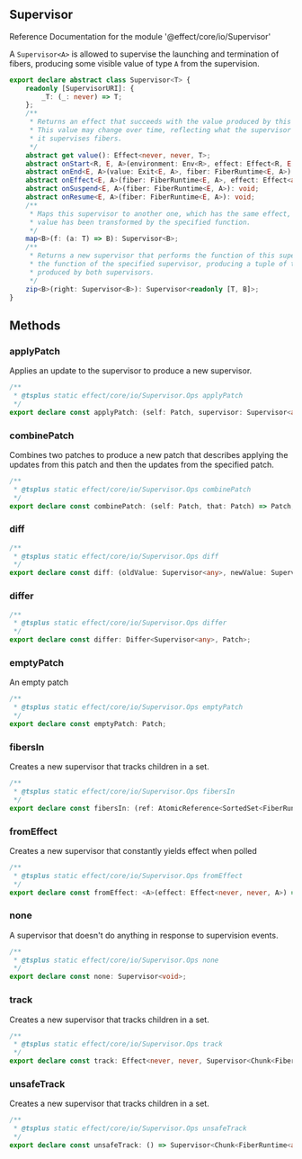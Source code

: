 ## Supervisor

Reference Documentation for the module '@effect/core/io/Supervisor'

A `Supervisor<A>` is allowed to supervise the launching and termination of
fibers, producing some visible value of type `A` from the supervision.

```ts
export declare abstract class Supervisor<T> {
    readonly [SupervisorURI]: {
        _T: (_: never) => T;
    };
    /**
     * Returns an effect that succeeds with the value produced by this supervisor.
     * This value may change over time, reflecting what the supervisor produces as
     * it supervises fibers.
     */
    abstract get value(): Effect<never, never, T>;
    abstract onStart<R, E, A>(environment: Env<R>, effect: Effect<R, E, A>, parent: Maybe<FiberRuntime<any, any>>, fiber: FiberRuntime<E, A>): void;
    abstract onEnd<E, A>(value: Exit<E, A>, fiber: FiberRuntime<E, A>): void;
    abstract onEffect<E, A>(fiber: FiberRuntime<E, A>, effect: Effect<any, any, any>): void;
    abstract onSuspend<E, A>(fiber: FiberRuntime<E, A>): void;
    abstract onResume<E, A>(fiber: FiberRuntime<E, A>): void;
    /**
     * Maps this supervisor to another one, which has the same effect, but whose
     * value has been transformed by the specified function.
     */
    map<B>(f: (a: T) => B): Supervisor<B>;
    /**
     * Returns a new supervisor that performs the function of this supervisor, and
     * the function of the specified supervisor, producing a tuple of the outputs
     * produced by both supervisors.
     */
    zip<B>(right: Supervisor<B>): Supervisor<readonly [T, B]>;
}
```

## Methods

### applyPatch

Applies an update to the supervisor to produce a new supervisor.

```ts
/**
 * @tsplus static effect/core/io/Supervisor.Ops applyPatch
 */
export declare const applyPatch: (self: Patch, supervisor: Supervisor<any>) => Supervisor<any>;
```

### combinePatch

Combines two patches to produce a new patch that describes applying the
updates from this patch and then the updates from the specified patch.

```ts
/**
 * @tsplus static effect/core/io/Supervisor.Ops combinePatch
 */
export declare const combinePatch: (self: Patch, that: Patch) => Patch;
```

### diff

```ts
/**
 * @tsplus static effect/core/io/Supervisor.Ops diff
 */
export declare const diff: (oldValue: Supervisor<any>, newValue: Supervisor<any>) => Patch;
```

### differ

```ts
/**
 * @tsplus static effect/core/io/Supervisor.Ops differ
 */
export declare const differ: Differ<Supervisor<any>, Patch>;
```

### emptyPatch

An empty patch

```ts
/**
 * @tsplus static effect/core/io/Supervisor.Ops emptyPatch
 */
export declare const emptyPatch: Patch;
```

### fibersIn

Creates a new supervisor that tracks children in a set.

```ts
/**
 * @tsplus static effect/core/io/Supervisor.Ops fibersIn
 */
export declare const fibersIn: (ref: AtomicReference<SortedSet<FiberRuntime<any, any>>>) => Effect<never, never, Supervisor<SortedSet<FiberRuntime<any, any>>>>;
```

### fromEffect

Creates a new supervisor that constantly yields effect when polled

```ts
/**
 * @tsplus static effect/core/io/Supervisor.Ops fromEffect
 */
export declare const fromEffect: <A>(effect: Effect<never, never, A>) => Supervisor<A>;
```

### none

A supervisor that doesn't do anything in response to supervision events.

```ts
/**
 * @tsplus static effect/core/io/Supervisor.Ops none
 */
export declare const none: Supervisor<void>;
```

### track

Creates a new supervisor that tracks children in a set.

```ts
/**
 * @tsplus static effect/core/io/Supervisor.Ops track
 */
export declare const track: Effect<never, never, Supervisor<Chunk<FiberRuntime<any, any>>>>;
```

### unsafeTrack

Creates a new supervisor that tracks children in a set.

```ts
/**
 * @tsplus static effect/core/io/Supervisor.Ops unsafeTrack
 */
export declare const unsafeTrack: () => Supervisor<Chunk<FiberRuntime<any, any>>>;
```

